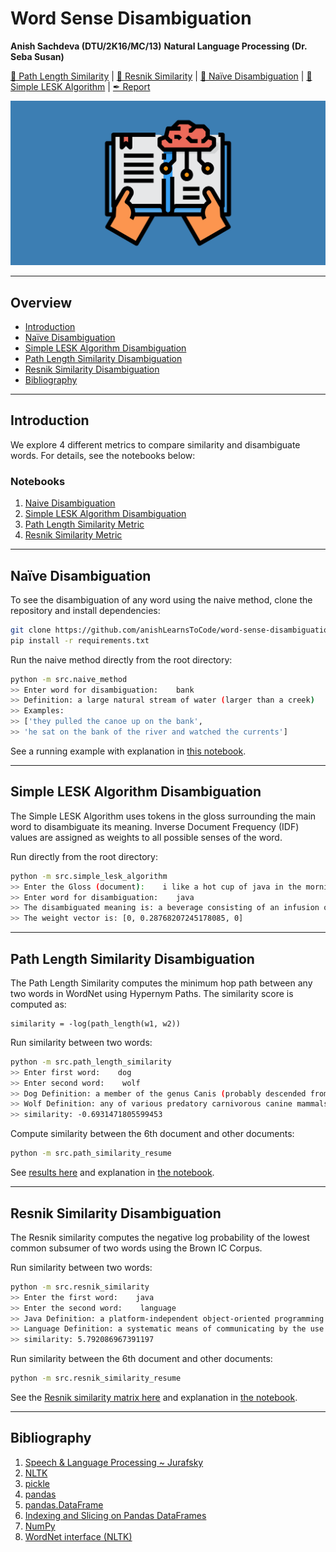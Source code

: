# Word Sense Disambiguation

**Anish Sachdeva (DTU/2K16/MC/13)**
**Natural Language Processing (Dr. Seba Susan)**

[📘 Path Length Similarity](notebooks/path-similarity-metric.ipynb) |
[📘 Resnik Similarity](notebooks/resnik-similarity.ipynb) |
[📗 Naïve Disambiguation](notebooks/naive-disambiguation.ipynb) |
[📗 Simple LESK Algorithm](notebooks/simple-lesk-algorithm.ipynb) |
[✒ Report](assets/nlp-wsd.pdf)

![booster](assets/booster.png)

---

## Overview

* [Introduction](#introduction)
* [Naïve Disambiguation](#naïve-disambiguation)
* [Simple LESK Algorithm Disambiguation](#simple-lesk-algorithm-disambiguation)
* [Path Length Similarity Disambiguation](#path-length-similarity-disambiguation)
* [Resnik Similarity Disambiguation](#resnik-similarity-disambiguation)
* [Bibliography](#bibliography)

---

## Introduction

We explore 4 different metrics to compare similarity and disambiguate words. For details, see the notebooks below:

### Notebooks

1. [Naive Disambiguation](notebooks/naive-disambiguation.ipynb)
2. [Simple LESK Algorithm Disambiguation](notebooks/simple-lesk-algorithm.ipynb)
3. [Path Length Similarity Metric](notebooks/path-similarity-metric.ipynb)
4. [Resnik Similarity Metric](notebooks/resnik-similarity.ipynb)

---

## Naïve Disambiguation

To see the disambiguation of any word using the naive method, clone the repository and install dependencies:

```bash
git clone https://github.com/anishLearnsToCode/word-sense-disambiguation.git
pip install -r requirements.txt
```

Run the naive method directly from the root directory:

```bash
python -m src.naive_method
>> Enter word for disambiguation:    bank
>> Definition: a large natural stream of water (larger than a creek)
>> Examples:
>> ['they pulled the canoe up on the bank',
>> 'he sat on the bank of the river and watched the currents']
```

See a running example with explanation in [this notebook](notebooks/naive-disambiguation.ipynb).

---

## Simple LESK Algorithm Disambiguation

The Simple LESK Algorithm uses tokens in the gloss surrounding the main word to disambiguate its meaning. Inverse Document Frequency (IDF) values are assigned as weights to all possible senses of the word.

Run directly from the root directory:

```bash
python -m src.simple_lesk_algorithm
>> Enter the Gloss (document):    i like a hot cup of java in the morning 
>> Enter word for disambiguation:    java
>> The disambiguated meaning is: a beverage consisting of an infusion of ground coffee beans
>> The weight vector is: [0, 0.28768207245178085, 0]
```

---

## Path Length Similarity Disambiguation

The Path Length Similarity computes the minimum hop path between any two words in WordNet using Hypernym Paths. The similarity score is computed as:

```
similarity = -log(path_length(w1, w2))
```

Run similarity between two words:

```bash
python -m src.path_length_similarity
>> Enter first word:    dog
>> Enter second word:    wolf
>> Dog Definition: a member of the genus Canis (probably descended from the common wolf) that has been domesticated by man since prehistoric times; occurs in many breeds
>> Wolf Definition: any of various predatory carnivorous canine mammals of North America and Eurasia that usually hunt in packs
>> similarity: -0.6931471805599453
```

Compute similarity between the 6th document and other documents:

```bash
python -m src.path_similarity_resume
```

See [results here](assets/path_similarity_matrix.txt) and explanation in [the notebook](notebooks/path-similarity-metric.ipynb).

---

## Resnik Similarity Disambiguation

The Resnik similarity computes the negative log probability of the lowest common subsumer of two words using the Brown IC Corpus.

Run similarity between two words:

```bash
python -m src.resnik_similarity
>> Enter the first word:    java
>> Enter the second word:    language
>> Java Definition: a platform-independent object-oriented programming language
>> Language Definition: a systematic means of communicating by the use of sounds or conventional symbols
>> similarity: 5.792086967391197
```

Run similarity between the 6th document and other documents:

```bash
python -m src.resnik_similarity_resume
```

See the [Resnik similarity matrix here](assets/resnik_similarity_matrix.txt) and explanation in [the notebook](notebooks/resnik-similarity.ipynb).

---

## Bibliography

1. [Speech & Language Processing \~ Jurafsky](https://web.stanford.edu/~jurafsky/slp3/)
2. [NLTK](https://www.nltk.org/)
3. [pickle](https://docs.python.org/3/library/pickle.html)
4. [pandas](https://pandas.pydata.org/)
5. [pandas.DataFrame](https://pandas.pydata.org/pandas-docs/stable/reference/api/pandas.DataFrame.html)
6. [Indexing and Slicing on Pandas DataFrames](https://datacarpentry.org/python-ecology-lesson/03-index-slice-subset/index.html)
7. [NumPy](https://numpy.org/)
8. [WordNet interface (NLTK)](https://www.nltk.org/howto/wordnet.html)
